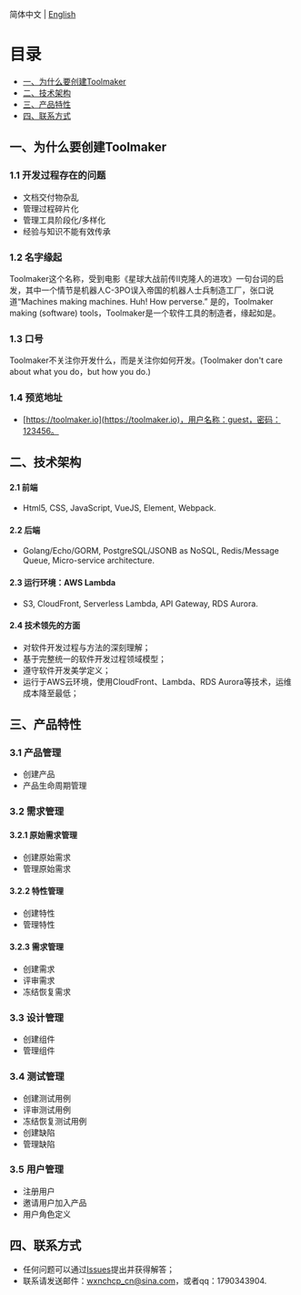 简体中文 | [English](./README.en-US.md)

# 目录
 * [一、为什么要创建Toolmaker](#1)
 * [二、技术架构](#2)
 * [三、产品特性](#3)
 * [四、联系方式](#4)

 ## <h2 id="1">一、为什么要创建Toolmaker</h2>
 ### 1.1 开发过程存在的问题
  * 文档交付物杂乱
  * 管理过程碎片化
  * 管理工具阶段化/多样化
  * 经验与知识不能有效传承 

 ### 1.2 名字缘起
Toolmaker这个名称，受到电影《星球大战前传II克隆人的进攻》一句台词的启发，其中一个情节是机器人C-3PO误入帝国的机器人士兵制造工厂，张口说道“Machines making machines. Huh! How perverse.” 是的，Toolmaker making (software) tools，Toolmaker是一个软件工具的制造者，缘起如是。

  ### 1.3 口号
 Toolmaker不关注你开发什么，而是关注你如何开发。(Toolmaker don't care about what you do，but how you do.)

  ### 1.4 预览地址
  * [https://toolmaker.io](https://toolmaker.io)，用户名称：guest，密码：123456。

 ## <h2 id="2">二、技术架构</h2>
 #### 2.1 前端
  * Html5, CSS, JavaScript, VueJS, Element, Webpack.

 #### 2.2 后端
  * Golang/Echo/GORM, PostgreSQL/JSONB as NoSQL, Redis/Message Queue, Micro-service architecture.

 #### 2.3 运行环境：AWS Lambda
  * S3, CloudFront, Serverless Lambda, API Gateway, RDS Aurora.

 #### 2.4 技术领先的方面
  * 对软件开发过程与方法的深刻理解；
  * 基于完整统一的软件开发过程领域模型；
  * 遵守软件开发美学定义；
  * 运行于AWS云环境，使用CloudFront、Lambda、RDS Aurora等技术，运维成本降至最低；  

 ## <h2 id="3">三、产品特性</h2>
  ### 3.1 产品管理
  * 创建产品
  * 产品生命周期管理
  ### 3.2 需求管理
  #### 3.2.1 原始需求管理
  * 创建原始需求
  * 管理原始需求
  #### 3.2.2 特性管理
  * 创建特性
  * 管理特性
  #### 3.2.3 需求管理
  * 创建需求
  * 评审需求
  * 冻结恢复需求
  ### 3.3 设计管理
  * 创建组件
  * 管理组件  
  ### 3.4 测试管理
  * 创建测试用例
  * 评审测试用例
  * 冻结恢复测试用例
  * 创建缺陷
  * 管理缺陷
  ### 3.5 用户管理
  * 注册用户
  * 邀请用户加入产品
  * 用户角色定义

 ## <h2 id="4">四、联系方式</h2>
  * 任何问题可以通过[Issues](https://github.com/CHCP/toolmaker-docs/issues)提出并获得解答；
  * 联系请发送邮件：wxnchcp_cn@sina.com，或者qq：1790343904.
